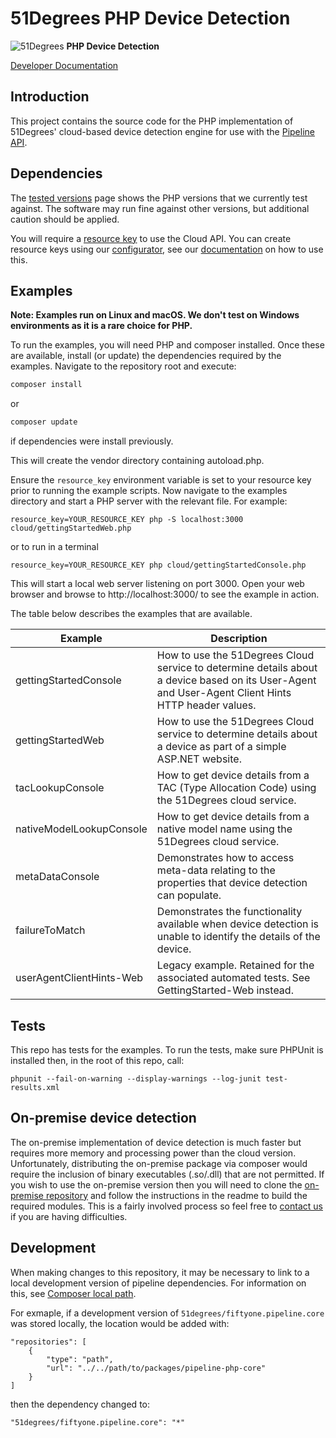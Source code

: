 # 51Degrees PHP Device Detection

![51Degrees](https://51degrees.com/DesktopModules/FiftyOne/Distributor/Logo.ashx?utm_source=github&utm_medium=repository&utm_content=readme_main&utm_campaign=php-open-source "Data rewards the curious") **PHP Device Detection**

[Developer Documentation](https://51degrees.com/device-detection-php/index.html?utm_source=github&utm_medium=repository&utm_content=documentation&utm_campaign=php-open-source "developer documentation")

## Introduction
This project contains the source code for the PHP implementation of 51Degrees' 
cloud-based device detection engine for use with the 
[Pipeline API](https://github.com/51Degrees/pipeline-php-core).

## Dependencies

The [tested versions](https://51degrees.com/documentation/_info__tested_versions.html) page shows 
the PHP versions that we currently test against. The software may run fine against other 
versions, but additional caution should be applied.

You will require a [resource key](https://51degrees.com/documentation/_info__resource_keys.html)
to use the Cloud API. You can create resource keys using our 
[configurator](https://configure.51degrees.com/), see our 
[documentation](https://51degrees.com/documentation/_concepts__configurator.html) on how to use this.

## Examples

**Note: Examples run on Linux and macOS. We don't test on Windows environments as it is a rare choice for PHP.**

To run the examples, you will need PHP and composer installed.
Once these are available, install (or update) the dependencies required by the examples. 
Navigate to the repository root and execute:

```sh
composer install
```
or 

```sh
composer update
```
if dependencies were install previously.


This will create the vendor directory containing autoload.php.

Ensure the `resource_key` environment variable is set to your resource key prior to running the example scripts.
Now navigate to the examples directory and start a PHP server with the relevant file. 
For example:

```
resource_key=YOUR_RESOURCE_KEY php -S localhost:3000 cloud/gettingStartedWeb.php
```

or to run in a terminal

```
resource_key=YOUR_RESOURCE_KEY php cloud/gettingStartedConsole.php
```

This will start a local web server listening on port 3000. 
Open your web browser and browse to http://localhost:3000/ to see the example in action.

The table below describes the examples that are available.

| Example                                | Description |
|----------------------------------------|-------------|
| gettingStartedConsole                  | How to use the 51Degrees Cloud service to determine details about a device based on its User-Agent and User-Agent Client Hints HTTP header values. |
| gettingStartedWeb                      | How to use the 51Degrees Cloud service to determine details about a device as part of a simple ASP.NET website. |
| tacLookupConsole                       | How to get device details from a TAC (Type Allocation Code) using the 51Degrees cloud service. |
| nativeModelLookupConsole               | How to get device details from a native model name using the 51Degrees cloud service. |
| metaDataConsole                        | Demonstrates how to access meta-data relating to the properties that device detection can populate. |
| failureToMatch                         | Demonstrates the functionality available when device detection is unable to identify the details of the device. |
| userAgentClientHints-Web               | Legacy example. Retained for the associated automated tests. See GettingStarted-Web instead. |

## Tests
This repo has tests for the examples. To run the tests, make sure PHPUnit is installed then,
in the root of this repo, call:

```
phpunit --fail-on-warning --display-warnings --log-junit test-results.xml
```

## On-premise device detection

The on-premise implementation of device detection is much faster but requires more 
memory and processing power than the cloud version. Unfortunately, distributing the 
on-premise package via composer would require the inclusion of binary executables (.so/.dll) 
that are not permitted. If you wish to use the on-premise version then you will need to clone 
the [on-premise repository](https://github.com/51Degrees/device-detection-php-onpremise) and
follow the instructions in the readme to build the required modules. This is
a fairly involved process so feel free to [contact us](mailto:support@51degrees.com) 
if you are having difficulties.

## Development

When making changes to this repository, it may be necessary to link to a local
development version of pipeline dependencies. For information on this, see
 [Composer local path](https://getcomposer.org/doc/05-repositories.md#path).

For exmaple, if a development version of `51degrees/fiftyone.pipeline.core` 
was stored locally, the location would be added with:

```
"repositories": [
	{
		"type": "path",
		"url": "../../path/to/packages/pipeline-php-core"
	}
]
```
then the dependency changed to:

```
"51degrees/fiftyone.pipeline.core": "*"
```
